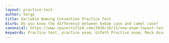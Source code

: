 ```yaml
---
layout: practice-test
author: Serge
title: Variable Naming Convention Practice Test
blurb: Do you know the difference between kebab case and camel case?
canonical: https://www.rpacertified.com/2020/10/12/new-exam-layout-test.html
keywords: Practice test, practice exam, UiPath Practice exam, Mock Associate Exam, UiPath Associate Exam
---
```

<script>
var exam = null;
var questionNumber = 0;

window.addEventListener('load', function () {

 var questionBank = localStorage.getItem("questions");
 //console.log("The size is: " + questionBank.length);
 questionBank = JSON.parse(questionBank);
 questionBank = questionBank.slice(10,15);
 
 try {
  exam = new Exam(questionBank);
  //console.log("Exam created without parsing the exam!");
 }
 catch(err) {
   console.log("Error creating exam! " + err.message);
 }

 displayQuestion(questionNumber);
 initializeQuestionJumper();
 
});
</script>
